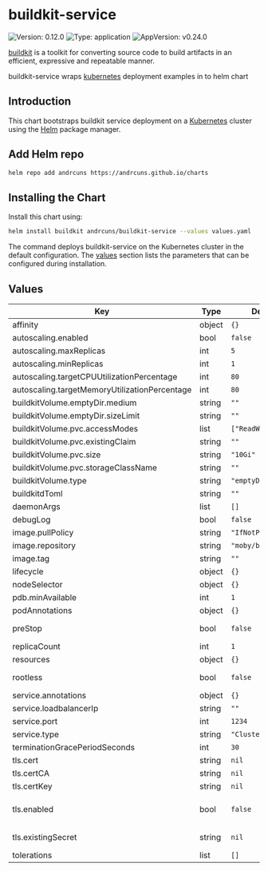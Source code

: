 # buildkit-service

![Version: 0.12.0](https://img.shields.io/badge/Version-0.12.0-informational?style=flat-square) ![Type: application](https://img.shields.io/badge/Type-application-informational?style=flat-square) ![AppVersion: v0.24.0](https://img.shields.io/badge/AppVersion-v0.24.0-informational?style=flat-square)

[buildkit](https://github.com/moby/buildkit) is a toolkit for converting source code to build artifacts in an efficient, expressive and repeatable manner.

buildkit-service wraps [kubernetes](https://github.com/moby/buildkit/tree/master/examples/kubernetes) deployment examples in to helm chart

## Introduction

This chart bootstraps buildkit service deployment on a [Kubernetes](http://kubernetes.io) cluster using the [Helm](https://helm.sh) package manager.

## Add Helm repo

```bash
helm repo add andrcuns https://andrcuns.github.io/charts
```

## Installing the Chart

Install this chart using:

```bash
helm install buildkit andrcuns/buildkit-service --values values.yaml
```

The command deploys buildkit-service on the Kubernetes cluster in the default configuration. The [values](#values) section lists the parameters that can be configured during installation.

## Values

| Key | Type | Default | Description |
|-----|------|---------|-------------|
| affinity | object | `{}` | Affinity |
| autoscaling.enabled | bool | `false` | Enable horizontal pod auto-scaler |
| autoscaling.maxReplicas | int | `5` | Maximum number of replicas |
| autoscaling.minReplicas | int | `1` | Minimum number of replicas |
| autoscaling.targetCPUUtilizationPercentage | int | `80` | Target CPU utilization percentage |
| autoscaling.targetMemoryUtilizationPercentage | int | `80` | Target memory utilization percentage |
| buildkitVolume.emptyDir.medium | string | `""` | Storage medium (e.g., "Memory" for tmpfs) |
| buildkitVolume.emptyDir.sizeLimit | string | `""` | Size limit for the volume |
| buildkitVolume.pvc.accessModes | list | `["ReadWriteOnce"]` | Access modes |
| buildkitVolume.pvc.existingClaim | string | `""` | Use existing PVC name |
| buildkitVolume.pvc.size | string | `"10Gi"` | Storage size |
| buildkitVolume.pvc.storageClassName | string | `""` | Storage class name |
| buildkitVolume.type | string | `"emptyDir"` | Volume type: 'emptyDir' or 'pvc' |
| buildkitdToml | string | `""` | Custom configuration buildkitd.toml |
| daemonArgs | list | `[]` | Buildkitd command line parameters |
| debugLog | bool | `false` | Enable debug logging |
| image.pullPolicy | string | `"IfNotPresent"` | Pull policy |
| image.repository | string | `"moby/buildkit"` | Image name |
| image.tag | string | `""` | Image tag |
| lifecycle | object | `{}` | Lifecycle hooks and termination |
| nodeSelector | object | `{}` | Node selector |
| pdb.minAvailable | int | `1` | Minimum available pods |
| podAnnotations | object | `{}` | Pod annotations |
| preStop | bool | `false` | Enable the preStop script for graceful shutdown, https://github.com/seatgeek/buildkit-prestop-script |
| replicaCount | int | `1` |  |
| resources | object | `{}` | Resource definitions |
| rootless | bool | `false` | Run rootless mode, https://github.com/moby/buildkit/blob/master/docs/rootless.md |
| service.annotations | object | `{}` | Service annotations |
| service.loadbalancerIp | string | `""` | Static ip address for load balancer |
| service.port | int | `1234` | Service port |
| service.type | string | `"ClusterIP"` | Service type |
| terminationGracePeriodSeconds | int | `30` |  |
| tls.cert | string | `nil` | Base64 encoded cert.pem |
| tls.certCA | string | `nil` | Base64 encoded ca.pem |
| tls.certKey | string | `nil` | Base64 encoded key.pem |
| tls.enabled | bool | `false` | Enable mTLS, refer to https://github.com/moby/buildkit/tree/master/examples/kubernetes#deployment--service |
| tls.existingSecret | string | `nil` | Name of an existing Secret in this namespace containing the certificate to be used for the server half of mTLS. Expected to contain tls.crt, tls.key ,ca.crt. |
| tolerations | list | `[]` | Tolerations |
